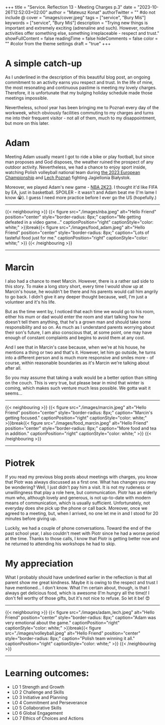 +++
title = "Service. Reflection 13 - Meeting Charges p.3"
date = "2023-10-26T12:52:03+02:00"
author = "Mateusz Konat"
authorTwitter = "" #do not include @
cover = "images/cover.jpeg"
tags = ["service", "Bury Miś"]
keywords = ["service", "Bury Miś"]
description = "Trying new things is important and extremely exciting (adrenaline and such). However, routine activities offer something else, something irreplaceable - respect and trust."
showFullContent = false
readingTime = false
hideComments = false
color = "" #color from the theme settings
draft = "true"
+++

# A simple catch-up
As I underlined in the description of this beautiful blog post, an ongoing commitment to an activity earns you respect and trust. In the life of mine, the most resonating and continuous pastime is meeting my lovely charges. Therefore, it is unfortunate that my bulging holiday schedule made those meetings impossible. 

Nevertheless, school year has been bringing me to Poznań every day of the workweek, which obviously facilities commuting to my charges and turns me into their frequent visitor - not all of them, much to my disappointment, but more on this later.

# Adam
Meeting Adam usually meant I got to ride a bike or play football, but since man proposes and God disposes, the weather ruined the prospect of any outdoor activity. Nevertheless, we had a chance to enjoy sport inside, watching Polish volleyball national team during [the 2023 European Championship](https://en.wikipedia.org/wiki/2023_Men%27s_European_Volleyball_Championship) and [Lech Poznań](https://www.google.com/search?client=opera-gx&q=lech+poznań+jagiellonia&sourceid=opera&ie=UTF-8&oe=UTF-8#sie=m;/g/11v0tlk5w1;2;/m/09nw6c;dt;fp;1;;;) fighting Jagiellonia Białystok.

Moreover, we played Adam's new game - [NBA 2K23](https://nba.2k.com/2k23/). I thought it'd like FIFA by EA, just in basketball. SPOILER - it wasn't and Adam beat me (I'm lame I know :sob:). I guess I need more practice before I ever go the US (hopefully.)

***
{{< neighbouring >}}
{{< figure src="./images/nba.jpeg" alt="Hello Friend" position="center" style="border-radius: 8px;" caption="Me getting defeated in a video game..." captionPosition="right" captionStyle="color: white;" >}}break{{< figure src="./images/food_adam.jpeg" alt="Hello Friend" position="center" style="border-radius: 8px;" caption="Lots of tasteful food just for me." captionPosition="right" captionStyle="color: white;" >}}
{{< /neighbouring >}}
***

# Marcin
I also had a chance to meet Marcin. However, there is a rather sad side to this story. To make a long story short, every time I would show up at Marcin's house, he wouldn't be there and his parents would call him angrily to go back. I didn't give it any deeper thought because, well, I'm just a volunteer and it's his life. 

But as the time went by, I noticed that each time we would go to his room, either his mum or dad would enter the room and start talking how he doesn't tell them anything, that he's a grown man and should take some responsibility and so on. As much as I understand parents worrying about their son's future, I am also conscious that, at some point, one may have enough of constant complaints and begins to avoid them at any cost.

And I see that in Marcin's case because, when we're at his house, he mentions a thing or two and that's it. However, let him go outside, he turns into a different person and is much more responsive and smiles more - of course, within reasonable boundaries as it's Marcin we're talking about after all.

So you may assume that taking a walk would be a better option than sitting on the couch. This is very true, but please bear in mind that winter is coming, which makes such venture much less possible. We gotta wait it seems...

***
{{< neighbouring >}}
{{< figure src="./images/marcin.jpeg" alt="Hello Friend" position="center" style="border-radius: 8px;" caption="Marcin's getting focused." captionPosition="right" captionStyle="color: white;" >}}break{{< figure src="./images/food_marcin.jpeg" alt="Hello Friend" position="center" style="border-radius: 8px;" caption="More food and tea in addition." captionPosition="right" captionStyle="color: white;" >}}
{{< /neighbouring >}}
***

# Piotrek
If you read my previous blog posts about meetings with charges, you know that Piotr was always discussed as a first one. What has changes you may be wondering? Well, I just didn't pay him a visit. It is not my rudeness or unwillingness that play a role here, but communication. Piotr has an elderly mum who, although lovely and generous, is not up-to-date with modern means of communication, which is usually sufficient. Unfortunately, not everyday does she pick up the phone or call back. Moreover, once we agreed to a meeting, but, when I arrived, no one let me in and I stood for 20 minutes before giving up.

Luckily, we had a couple of phone conversations. Toward the end of the past school year, I also couldn't meet with Piotr since he had a worse period at the time. Thanks to those calls, I know that Piotr is getting better now and he returned to attending his workshops he had to skip.

# My appreciation
What I probably should have underlined earlier in the reflection is that all parent show me great kindness. Maybe it is owing to the respect and trust I have mentioned... I don't know. What I'm certain about, though, is that I always get delicious food, which is awesome (I'm hungry all the time)! I don't fell worthy of those gifts, but it's not nice to refuse. So let it be! :heart_eyes:

***
{{< neighbouring >}}
{{< figure src="./images/adam_lech.jpeg" alt="Hello Friend" position="center" style="border-radius: 8px;" caption="Adam was very emotional about the game." captionPosition="right" captionStyle="color: white;" >}}break{{< figure src="./images/volleyball.jpeg" alt="Hello Friend" position="center" style="border-radius: 8px;" caption="Polish team winning it all." captionPosition="right" captionStyle="color: white;" >}}
{{< /neighbouring >}}
***

# Learning outcomes:
- LO 1 Strength and Growth
- LO 2 Challenge and Skills
- LO 3 Initiative and Planning
- LO 4 Commitment and Perseverance
- LO 5 Collaborative Skills
- LO 6 Global Engagement
- LO 7 Ethics of Choices and Actions
